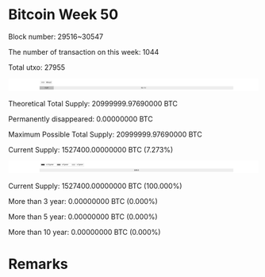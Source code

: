 # Bitcoin Week 50

Block number: 29516~30547

The number of transaction on this week: 1044

Total utxo: 27955

![](../images/mined_week50.png)

Theoretical Total Supply: 20999999.97690000 BTC

Permanently disappeared: 0.00000000 BTC

Maximum Possible Total Supply: 20999999.97690000 BTC

Current Supply: 1527400.00000000 BTC (7.273%)

![](../images/year_week50.png)


Current Supply: 1527400.00000000 BTC (100.000%)

More than 3 year: 0.00000000 BTC (0.000%)

More than 5 year: 0.00000000 BTC (0.000%)

More than 10 year: 0.00000000 BTC (0.000%)

# Remarks

